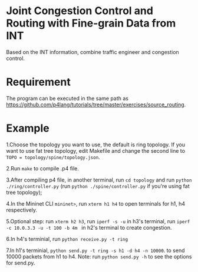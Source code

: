 # Joint Congestion Control and Routing with Fine-grain Data from INT
Based on the INT information, combine traffic engineer and congestion control.

# Requirement
The program can be executed in the same path as https://github.com/p4lang/tutorials/tree/master/exercises/source_routing. 

# Example
1.Choose the topology you want to use, the default is ring topology. If you want to use fat tree topology, edit Makefile and change the second line to ```TOPO = topology/spine/topology.json```.

2.Run ```make``` to compile .p4 file.

3.After compiling p4 file, in another terminal, run ```cd topology``` and run ```python ./ring/controller.py``` (run ```python ./spine/controller.py``` if you're using fat tree topology);

4.In the Mininet CLI ```mininet>```, run ```xterm h1 h4``` to open terminals for h1, h4 respectively. 

5.Optional step: run ```xterm h2 h3```, run ```iperf -s -u``` in h3's terminal, run ```iperf -c 10.0.3.3 -u -t 100 -b 4m ``` in h2's terminal to create congestion. 

6.In h4's terminial, run ```python receive.py -t ring``` 

7.In h1's terminial, ```python send.py -t ring -s h1 -d h4 -n 10000```. to send 10000 packets from h1 to h4. Note: run ```python send.py -h``` to see the options for send.py.





